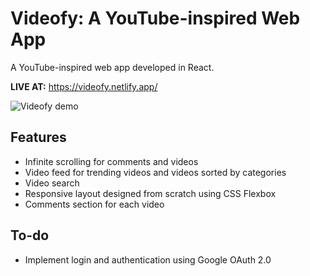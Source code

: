 # Videofy: A YouTube-inspired Web App

A YouTube-inspired web app developed in React.

**LIVE AT:** https://videofy.netlify.app/

![Videofy demo](https://i.gyazo.com/056f22aff85e416c1225876cdc2440ce.gif)

## Features

* Infinite scrolling for comments and videos
* Video feed for trending videos and videos sorted by categories
* Video search
* Responsive layout designed from scratch using CSS Flexbox
* Comments section for each video

## To-do

* Implement login and authentication using Google OAuth 2.0
